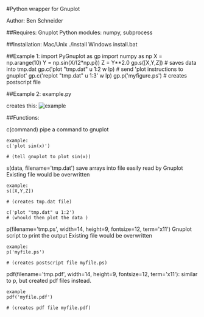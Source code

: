 #Python wrapper for Gnuplot

Author: Ben Schneider

##Requires:
Gnuplot
Python modules: numpy, subprocess

##Installation:
Mac/Unix
./install
Windows
install.bat


##Example 1:
    import PyGnuplot as gp
    import numpy as np
    X = np.arange(10)
    Y = np.sin(X/(2*np.pi))
    Z = Y**2.0
    gp.s([X,Y,Z])  # saves data into tmp.dat
    gp.c('plot "tmp.dat" u 1:2 w lp)  # send 'plot instructions to gnuplot'
    gp.c('replot "tmp.dat" u 1:3' w lp)
    gp.p('myfigure.ps')  # creates postscript file


##Example 2:
example.py 

creates this:
![example](https://cloud.githubusercontent.com/assets/4573907/17227765/2bfa344e-5510-11e6-908b-38c490ad597f.png)


##Functions:

c(command)
	pipe a command to gnuplot

	example:
	c('plot sin(x)')

	# (tell gnuplot to plot sin(x))

s(data, filename='tmp.dat')
	save arrays into file easily read by Gnuplot
	Existing file would be overwritten

	example:
	s([X,Y,Z])

	# (creates tmp.dat file)

	c('plot "tmp.dat" u 1:2')
	# (whould then plot the data )

p(filename='tmp.ps', width=14, height=9, fontsize=12, term='x11')
	Gnuplot script to print the output
	Existing file would be overwritten

	example:
	p('myfile.ps')

	# (creates postscript file myfile.ps)

pdf(filename='tmp.pdf', width=14, height=9, fontsize=12, term='x11'):
	similar to p, but created pdf files instead.

	example
	pdf('myfile.pdf')

	# (creates pdf file myfile.pdf)
